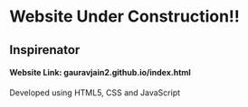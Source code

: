 # Website Under Construction!!
## Inspirenator
#### Website Link: gauravjain2.github.io/index.html
Developed using HTML5, CSS and JavaScript
